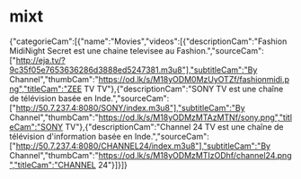 # mixt
{"categorieCam":[{"name":"Movies","videos":[{"descriptionCam":"Fashion MidiNight Secret est une chaine televisee au Fashion.","sourceCam":["http://eja.tv/?9c35f05e7653636286d3888ed5247381.m3u8"],"subtitleCam":"By Channel","thumbCam":"https://od.lk/s/M18yODM0MzUyOTZf/fashionmidi.png","titleCam":"ZEE TV TV"},{"descriptionCam":"SONY TV est une chaîne de télévision basée en Inde.","sourceCam":["http://50.7.237.4:8080/SONY/index.m3u8"],"subtitleCam":"By Channel","thumbCam":"https://od.lk/s/M18yODMzMTAzMTNf/sony.png","titleCam":"SONY TV"},{"descriptionCam":"Channel 24 TV est une chaîne de télévision d'information basée en Inde.","sourceCam":["http://50.7.237.4:8080/CHANNEL24/index.m3u8"],"subtitleCam":"By Channel","thumbCam":"https://od.lk/s/M18yODMzMTIzODhf/channel24.png","titleCam":"CHANNEL 24"}]}]}
